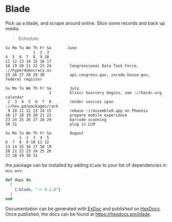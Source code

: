 # Blade

Pick up a blade, and scrape around online.
Slice some records and back up media.

> Schedule:

```
Su Mo Tu We Th Fr Sa       June
            1  2  3
4  5  6  7  8  9 10
11 12 13 14 15 16 17
18 19 20 21 22 23 24        Congressional Data Task Force, ://hyperdemocracy.us
25 26 27 28 29 30           api.congress.gov, uscode.house.gov, federal register

Su Mo Tu We Th Fr Sa        July
                   1        Elixir Sourcery begins, see ://hacdc.org calendar
 2  3  4  5  6  7  8        render sources upon ://hex.pm/packages/rack
 9 10 11 12 13 14 15        rebase ://assembled.app on Phoenix
16 17 18 19 20 21 22        prepare mobile experience
23 24 25 26 27 28 29        barcode scanning
30 31                       plug in LLM

Su Mo Tu We Th Fr Sa        August
      1  2  3  4  5
6  7  8  9 10 11 12
13 14 15 16 17 18 19
20 21 22 23 24 25 26
27 28 29 30 31
```


 the package can be installed
by adding `blade` to your list of dependencies in `mix.exs`:

```elixir
def deps do
  [
    {:blade, "~> 0.1.0"}
  ]
end
```

Documentation can be generated with [ExDoc](https://github.com/elixir-lang/ex_doc)
and published on [HexDocs](https://hexdocs.pm). Once published, the docs can
be found at <https://hexdocs.pm/blade>.

